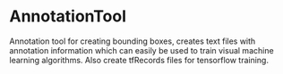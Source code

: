 # AnnotationTool
Annotation tool for creating bounding boxes, creates  text files with annotation information which can easily be used to train visual machine learning algorithms. Also create tfRecords files for tensorflow training.
